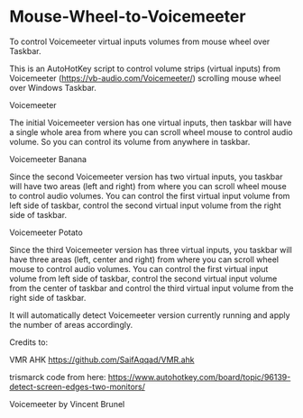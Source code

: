# Mouse-Wheel-to-Voicemeeter
To control Voicemeeter virtual inputs volumes from mouse wheel over Taskbar.

This is an AutoHotKey script to control volume strips (virtual inputs) from Voicemeeter (https://vb-audio.com/Voicemeeter/) scrolling mouse wheel over Windows Taskbar.


Voicemeeter

The initial Voicemeeter version has one virtual inputs, then taskbar will have a single whole area from where you can scroll wheel mouse to control audio volume.
So you can control its volume from anywhere in taskbar.

Voicemeeter Banana

Since the second Voicemeeter version has two virtual inputs, you taskbar will have two areas (left and right) from where you can scroll wheel mouse to control audio volumes.
You can control the first virtual input volume from left side of taskbar, control the second virtual input volume from the right side of taskbar.


Voicemeeter Potato

Since the third Voicemeeter version has three virtual inputs, you taskbar will have three areas (left, center and right) from where you can scroll wheel mouse to control audio volumes.
You can control the first virtual input volume from left side of taskbar, control the second virtual input volume from the center of taskbar and control the third virtual input volume from the right side of taskbar.


It will automatically detect Voicemeeter version currently running and apply the number of areas accordingly.


Credits to:

VMR AHK https://github.com/SaifAqqad/VMR.ahk

trismarck code from here: https://www.autohotkey.com/board/topic/96139-detect-screen-edges-two-monitors/

Voicemeeter by Vincent Brunel
